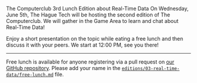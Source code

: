 The Computerclub 3rd Lunch Edition about Real-Time Data
On Wednesday, June 5th, The Hague Tech will be hosting the second edition of The Computerclub. We will gather in the Game Area to learn and chat about Real-Time Data!

Enjoy a short presentation on the topic while eating a free lunch and then discuss it with your peers. We start at 12:00 PM, see you there!

---

Free lunch is available for anyone registering via a pull request on [our GitHub repository](https://github.com/The-Computerclub/TCc-Lunch). Please add your name in the [`editions/03-real-time-data/free-lunch.md`](https://github.com/The-Computerclub/TCc-Lunch/blob/main/editions/03-real-time-data/free-lunch.md) file.
